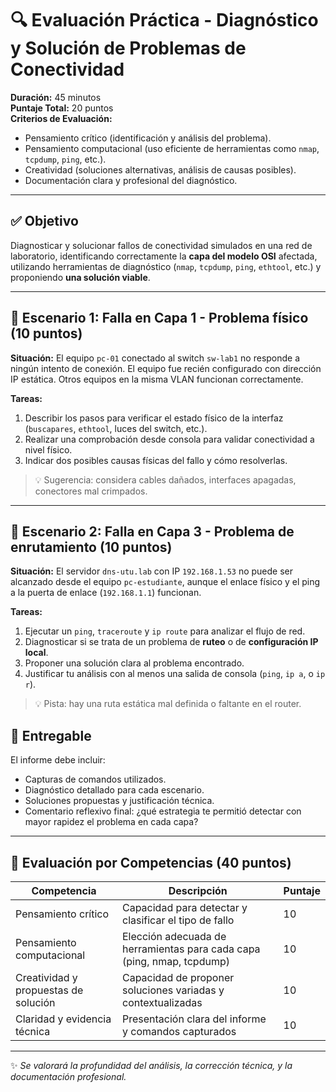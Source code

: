 # 🔍 Evaluación Práctica - Diagnóstico y Solución de Problemas de Conectividad

**Duración:** 45 minutos  
**Puntaje Total:** 20 puntos  
**Criterios de Evaluación:**  
- Pensamiento crítico (identificación y análisis del problema).  
- Pensamiento computacional (uso eficiente de herramientas como `nmap`, `tcpdump`, `ping`, etc.).  
- Creatividad (soluciones alternativas, análisis de causas posibles).  
- Documentación clara y profesional del diagnóstico.

---

## ✅ Objetivo

Diagnosticar y solucionar fallos de conectividad simulados en una red de laboratorio, identificando correctamente la **capa del modelo OSI** afectada, utilizando herramientas de diagnóstico (`nmap`, `tcpdump`, `ping`, `ethtool`, etc.) y proponiendo **una solución viable**.

---

## 🧪 Escenario 1: Falla en Capa 1 - Problema físico (10 puntos)

**Situación:**
El equipo `pc-01` conectado al switch `sw-lab1` no responde a ningún intento de conexión. El equipo fue recién configurado con dirección IP estática. Otros equipos en la misma VLAN funcionan correctamente.

**Tareas:**
1. Describir los pasos para verificar el estado físico de la interfaz (`buscapares`, `ethtool`, luces del switch, etc.).  
2. Realizar una comprobación desde consola para validar conectividad a nivel físico.  
3. Indicar dos posibles causas físicas del fallo y cómo resolverlas.

> 💡 Sugerencia: considera cables dañados, interfaces apagadas, conectores mal crimpados.

---

## 🧪 Escenario 2: Falla en Capa 3 - Problema de enrutamiento (10 puntos)

**Situación:**
El servidor `dns-utu.lab` con IP `192.168.1.53` no puede ser alcanzado desde el equipo `pc-estudiante`, aunque el enlace físico y el ping a la puerta de enlace (`192.168.1.1`) funcionan.

**Tareas:**
1. Ejecutar un `ping`, `traceroute` y `ip route` para analizar el flujo de red.  
2. Diagnosticar si se trata de un problema de **ruteo** o de **configuración IP local**.  
3. Proponer una solución clara al problema encontrado.  
4. Justificar tu análisis con al menos una salida de consola (`ping`, `ip a`, o `ip r`).

> 💡 Pista: hay una ruta estática mal definida o faltante en el router.

## 🧾 Entregable

El informe debe incluir:

- Capturas de comandos utilizados.  
- Diagnóstico detallado para cada escenario.  
- Soluciones propuestas y justificación técnica.  
- Comentario reflexivo final: ¿qué estrategia te permitió detectar con mayor rapidez el problema en cada capa?

---

## 🧠 Evaluación por Competencias (40 puntos)

| Competencia                           | Descripción                                                                 | Puntaje |
|--------------------------------------|-----------------------------------------------------------------------------|---------|
| Pensamiento crítico                  | Capacidad para detectar y clasificar el tipo de fallo                       | 10      |
| Pensamiento computacional            | Elección adecuada de herramientas para cada capa (ping, nmap, tcpdump)     | 10      |
| Creatividad y propuestas de solución| Capacidad de proponer soluciones variadas y contextualizadas                | 10      |
| Claridad y evidencia técnica         | Presentación clara del informe y comandos capturados                        | 10      |

---

✨ *Se valorará la profundidad del análisis, la corrección técnica, y la documentación profesional.*
